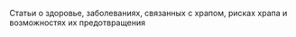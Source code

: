<!--t Здоровье t-->
<!--d Статьи о здоровье, заболеваниях, связанных с храпом, рисках храпа и возможностях их предотвращения d-->

Статьи о здоровье, заболеваниях, связанных с храпом, рисках храпа и возможностях их предотвращения